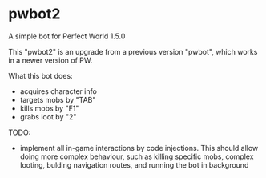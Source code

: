 # pwbot2
A simple bot for Perfect World 1.5.0

This "pwbot2" is an upgrade from a previous version "pwbot", which works in a newer version of PW.


What this bot does:
- acquires character info
- targets mobs by "TAB"
- kills mobs by "F1"
- grabs loot by "2"

TODO:
- implement all in-game interactions by code injections. This should allow doing more complex behaviour, such as killing specific mobs, complex looting, bulding navigation routes, and running the bot in background
